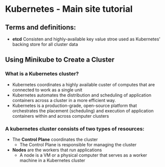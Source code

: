# Kubernetes - Main site tutorial
## Terms and definitions:
- **etcd**
  Consisten and highly-available key value stroe used as Kubernetes' backing store for all cluster data
 
## Using Minikube to Create a Cluster
### What is a Kubernetes cluster?
- Kubernetes coordinates a highly available custer of computes that are connected to work as a single unit
- Kubernetes automates the distribution and scheduling of application containers across a cluster in a more efficient way.
- Kubernetes is a production-grade, open-source platform that orchestrates the placement (scheduling) and execution of application containers within and across computer clusters

### A kubernetes cluster consists of two types of resources:
- The **Control Plane** coordinates the cluster
  - The Control Plane is responsible for managing the cluster
- **Nodes** are the workers that run applications
  - A node is a VM or a physical computer that serves as a worker machine in a Kubernetes cluster
